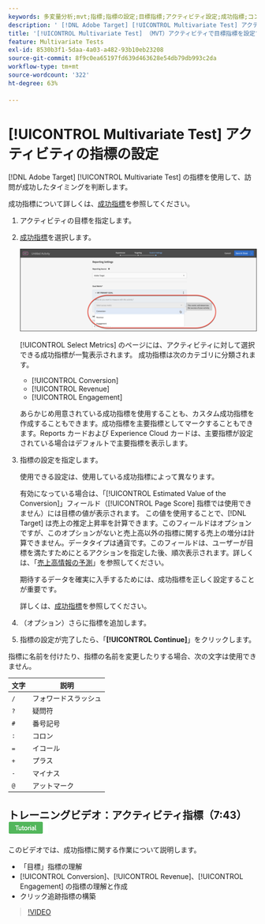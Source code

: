 ```yaml
---
keywords: 多変量分析;mvt;指標;指標の設定;目標指標;アクティビティ設定;成功指標;コンバージョン;売上高;エンゲージメント
description: ' [!DNL Adobe Target] [!UICONTROL Multivariate Test] アクティビティで指標を指定し、訪問が成功したタイミング（[!UICONTROL Conversion]、[!UICONTROL Revenue]、[!UICONTROL Engagement] など）を判断する方法を説明します。'
title: '[!UICONTROL Multivariate Test] （MVT）アクティビティで目標指標を設定するにはどうすればよいですか？'
feature: Multivariate Tests
exl-id: 8530b3f1-5daa-4a03-a482-93b10eb23208
source-git-commit: 8f9c0ea65197fd639d463628e54db79db993c2da
workflow-type: tm+mt
source-wordcount: '322'
ht-degree: 63%

---
```


# [!UICONTROL Multivariate Test] アクティビティの指標の設定

[!DNL Adobe Target] [!UICONTROL Multivariate Test] の指標を使用して、訪問が成功したタイミングを判断します。

成功指標について詳しくは、[成功指標](/help/main/c-activities/r-success-metrics/success-metrics.md#reference_D011575C85DA48E989A244593D9B9924)を参照してください。

1. アクティビティの目標を指定します。
1. [成功指標](/help/main/c-activities/r-success-metrics/success-metrics.md#reference_D011575C85DA48E989A244593D9B9924)を選択します。

   ![指標リストを設定](/help/main/c-activities/c-multivariate-testing/t-create-multivariate-test/assets/mvt_metrics-list.png)

   [!UICONTROL Select Metrics] のページには、アクティビティに対して選択できる成功指標が一覧表示されます。 成功指標は次のカテゴリに分類されます。

   * [!UICONTROL Conversion]
   * [!UICONTROL Revenue]
   * [!UICONTROL Engagement]

   あらかじめ用意されている成功指標を使用することも、カスタム成功指標を作成することもできます。成功指標を主要指標としてマークすることもできます。Reports カードおよび Experience Cloud カードは、主要指標が設定されている場合はデフォルトで主要指標を表示します。

1. 指標の設定を指定します。

   使用できる設定は、使用している成功指標によって異なります。

   有効になっている場合は、「[!UICONTROL Estimated Value of the Conversion]」フィールド（[!UICONTROL Page Score] 指標では使用できません）には目標の値が表示されます。 この値を使用することで、[!DNL Target] は売上の推定上昇率を計算できます。このフィールドはオプションですが、このオプションがないと売上高以外の指標に関する売上の増分は計算できません。データタイプは通貨です。このフィールドは、ユーザーが目標を満たすためにとるアクションを指定した後、順次表示されます。詳しくは、「[売上高情報の予測](/help/main/administrating-target/r-target-account-preferences/estimating-lift-in-revenue.md)」を参照してください。

   期待するデータを確実に入手するためには、成功指標を正しく設定することが重要です。

   詳しくは、[成功指標](/help/main/c-activities/r-success-metrics/success-metrics.md#reference_D011575C85DA48E989A244593D9B9924)を参照してください。

1. （オプション）さらに指標を追加します。
1. 指標の設定が完了したら、「**[!UICONTROL Continue]**」をクリックします。

指標に名前を付けたり、指標の名前を変更したりする場合、次の文字は使用できません。

| 文字 | 説明 |
|--- |--- |
| `/` | フォワードスラッシュ |
| `?` | 疑問符 |
| `#` | 番号記号 |
| `:` | コロン |
| `=` | イコール |
| `+` | プラス |
| `-` | マイナス |
| `@` | アットマーク |

## トレーニングビデオ：アクティビティ指標（7:43） ![ チュートリアルバッジ ](/help/main/assets/tutorial.png)

このビデオでは、成功指標に関する作業について説明します。

* 「目標」指標の理解
* [!UICONTROL Conversion]、[!UICONTROL Revenue]、[!UICONTROL Engagement] の指標の理解と作成
* クリック追跡指標の構築

>[!VIDEO](https://video.tv.adobe.com/v/17380)
